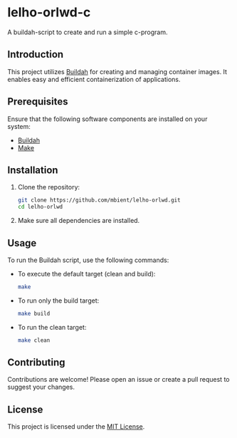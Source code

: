 # lelho-orlwd-c

A buildah-script to create and run a simple c-program.

## Introduction

This project utilizes [Buildah](https://buildah.io/) for creating and managing container images. It enables easy and efficient containerization of applications.

## Prerequisites

Ensure that the following software components are installed on your system:

- [Buildah](https://buildah.io/)
- [Make](https://www.gnu.org/software/make/)

## Installation

1. Clone the repository:
   ```bash
   git clone https://github.com/mbient/lelho-orlwd.git
   cd lelho-orlwd
   ```

2. Make sure all dependencies are installed.

## Usage

To run the Buildah script, use the following commands:

- To execute the default target (clean and build):
  ```bash
  make
  ```

- To run only the build target:
  ```bash
  make build
  ```

- To run the clean target:
  ```bash
  make clean
  ```
## Contributing

Contributions are welcome! Please open an issue or create a pull request to suggest your changes.

## License

This project is licensed under the [MIT License](LICENSE).
